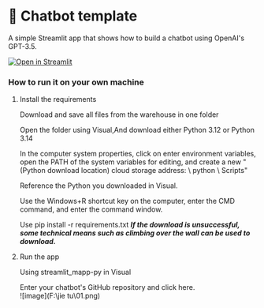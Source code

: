 # 💬 Chatbot template

A simple Streamlit app that shows how to build a chatbot using OpenAI's GPT-3.5.

[![Open in Streamlit](https://static.streamlit.io/badges/streamlit_badge_black_white.svg)](https://chatbot-template.streamlit.app/)

### How to run it on your own machine

1. Install the requirements

   Download and save all files from the warehouse in one folder

   Open the folder using Visual,And download either Python 3.12 or Python 3.14

   In the computer system properties, click on enter environment variables, open the PATH of the system variables for editing, and create a new "(Python download location) cloud storage address: \ python \ Scripts"

   Reference the Python you downloaded in Visual.

   Use the Windows+R shortcut key on the computer, enter the CMD command, and enter the command window.

   Use pip install -r requirements.txt
   ***If the download is unsuccessful, some technical means such as climbing over the wall can be used to download.***

2. Run the app

    Using streamlit_mapp-py in Visual

    Enter your chatbot's GitHub repository and click here.<br>
    ![image](F:\jie tu\01.png)



  
